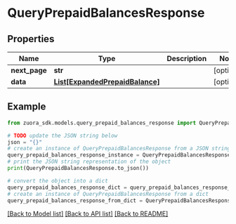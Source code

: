 # QueryPrepaidBalancesResponse



## Properties

Name | Type | Description | Notes
------------ | ------------- | ------------- | -------------
**next_page** | **str** |  | [optional] 
**data** | [**List[ExpandedPrepaidBalance]**](ExpandedPrepaidBalance.md) |  | [optional] 

## Example

```python
from zuora_sdk.models.query_prepaid_balances_response import QueryPrepaidBalancesResponse

# TODO update the JSON string below
json = "{}"
# create an instance of QueryPrepaidBalancesResponse from a JSON string
query_prepaid_balances_response_instance = QueryPrepaidBalancesResponse.from_json(json)
# print the JSON string representation of the object
print(QueryPrepaidBalancesResponse.to_json())

# convert the object into a dict
query_prepaid_balances_response_dict = query_prepaid_balances_response_instance.to_dict()
# create an instance of QueryPrepaidBalancesResponse from a dict
query_prepaid_balances_response_from_dict = QueryPrepaidBalancesResponse.from_dict(query_prepaid_balances_response_dict)
```
[[Back to Model list]](../README.md#documentation-for-models) [[Back to API list]](../README.md#documentation-for-api-endpoints) [[Back to README]](../README.md)


